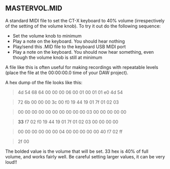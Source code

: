 ## MASTERVOL.MID

A standard MIDI file to set the CT-X keyboard to 40% volume (irrespectively of the setting
of the volume knob). To try it out do the following sequence:

* Set the volume knob to minimum
* Play a note on the keyboard. You should hear nothing
* Play/send this .MID file to the keyboard USB MIDI port
* Play a note on the keyboard. You should now hear something, even though the volume knob is still at minimum

A file like this is often useful for making recordings with repeatable levels (place the file at the 00:00:00.0 time
of your DAW project).

A hex dump of the file looks like this:

>  4d 54 68 64 00 00 00 06  00 01 00 01 01 e0 4d 54

>  72 6b 00 00 00 3c 00 f0  19 44 19 01 7f 01 02 03

>  00 00 00 00 00 00 00 00  00 00 03 00 00 00 00 00

>  **33** f7 02 f0 19 44 19 01  7f 01 02 03 00 00 00 00

>  00 00 00 00 00 00 04 00  00 00 00 00 40 f7 02 ff

>  2f 00

The bolded value is the volume that will be set. 33 hex is 40% of full volume, and works
fairly well. Be careful setting larger values, it can be very loud!!
